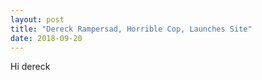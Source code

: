 ```yaml
---
layout: post
title: "Dereck Rampersad, Horrible Cop, Launches Site"
date: 2018-09-20
---
```

Hi dereck
